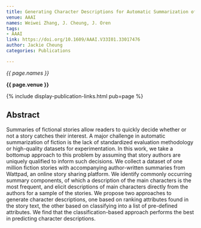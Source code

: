 ```yaml
---
title: Generating Character Descriptions for Automatic Summarization of Fiction
venue: AAAI
names: Weiwei Zhang, J. Cheung, J. Oren
tags:
- AAAI
link: https://doi.org/10.1609/AAAI.V33I01.33017476
author: Jackie Cheung
categories: Publications

---
```


*{{ page.names }}*

**{{ page.venue }}**

{% include display-publication-links.html pub=page %}

## Abstract

Summaries of fictional stories allow readers to quickly decide whether or not a story catches their interest. A major challenge in automatic summarization of fiction is the lack of standardized evaluation methodology or high-quality datasets for experimentation. In this work, we take a bottomup approach to this problem by assuming that story authors are uniquely qualified to inform such decisions. We collect a dataset of one million fiction stories with accompanying author-written summaries from Wattpad, an online story sharing platform. We identify commonly occurring summary components, of which a description of the main characters is the most frequent, and elicit descriptions of main characters directly from the authors for a sample of the stories. We propose two approaches to generate character descriptions, one based on ranking attributes found in the story text, the other based on classifying into a list of pre-defined attributes. We find that the classification-based approach performs the best in predicting character descriptions.